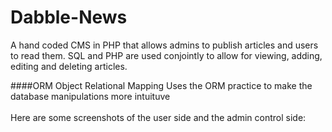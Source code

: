 # Dabble-News
A hand coded CMS in PHP that allows admins to publish articles and users to read them. 
SQL and PHP are used conjointly to allow for viewing, adding, editing and deleting articles.

####ORM Object Relational Mapping
Uses the ORM practice to make the database manipulations more intuituve
<br><br>
Here are some screenshots of the user side and the admin control side:
